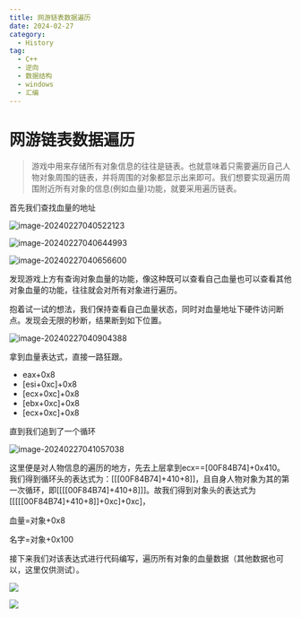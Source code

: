 ```yaml
---
title: 网游链表数据遍历
date: 2024-02-27
category:
  - History
tag:
  - C++
  - 逆向
  - 数据结构
  - windows
  - 汇编
---
```

# 网游链表数据遍历

> 游戏中用来存储所有对象信息的往往是链表。也就意味着只需要遍历自己人物对象周围的链表，并将周围的对象都显示出来即可。我们想要实现遍历周围附近所有对象的信息(例如血量)功能，就要采用遍历链表。

首先我们查找血量的地址

![image-20240227040522123](https://wqby-1304194722.cos.ap-nanjing.myqcloud.com/img/image-20240227040522123.png)

![image-20240227040644993](https://wqby-1304194722.cos.ap-nanjing.myqcloud.com/img/image-20240227040644993.png)

![image-20240227040656600](https://wqby-1304194722.cos.ap-nanjing.myqcloud.com/img/image-20240227040656600.png)

发现游戏上方有查询对象血量的功能，像这种既可以查看自己血量也可以查看其他对象血量的功能，往往就会对所有对象进行遍历。

抱着试一试的想法，我们保持查看自己血量状态，同时对血量地址下硬件访问断点。发现会无限的秒断，结果断到如下位置。

![image-20240227040904388](https://wqby-1304194722.cos.ap-nanjing.myqcloud.com/img/image-20240227040904388.png)

拿到血量表达式，直接一路狂跟。

- eax+0x8
- [esi+0xc]+0x8
- [ecx+0xc]+0x8
- [ebx+0xc]+0x8
- [ecx+0xc]+0x8

直到我们追到了一个循环

![image-20240227041057038](https://wqby-1304194722.cos.ap-nanjing.myqcloud.com/img/image-20240227041057038.png)

这里便是对人物信息的遍历的地方，先去上层拿到ecx==[00F84B74]+0x410。我们得到循环头的表达式为：[[[00F84B74]+410+8]]，且自身人物对象为其的第一次循环，即[[[[00F84B74]+410+8]]]。故我们得到对象头的表达式为[[[[[00F84B74]+410+8]]+0xc]+0xc]，

血量=对象+0x8

名字=对象+0x100

接下来我们对该表达式进行代码编写，遍历所有对象的血量数据（其他数据也可以，这里仅供测试）。

![](https://wqby-1304194722.cos.ap-nanjing.myqcloud.com/img/image-20240227044916214.png)

![](https://wqby-1304194722.cos.ap-nanjing.myqcloud.com/img/image-20240227044856360.png)

